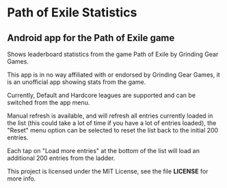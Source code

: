 Path of Exile Statistics
========================

Android app for the Path of Exile game
--------------------------------------

Shows leaderboard statistics from the game Path of Exile by Grinding Gear Games.

This app is in no way affiliated with or endorsed by Grinding Gear Games, it is an unofficial app showing stats from the game.

Currently, Default and Hardcore leagues are supported and can be switched from the app menu.

Manual refresh is available, and will refresh all entries currently loaded in the list (this could take a lot of time if you have a lot of entries loaded), the "Reset" menu option can be selected to reset the list back to the initial 200 entries.

Each tap on "Load more entries" at the bottom of the list will load an additional 200 entries from the ladder.

This project is licensed under the MIT License, see the file **LICENSE** for more info.
